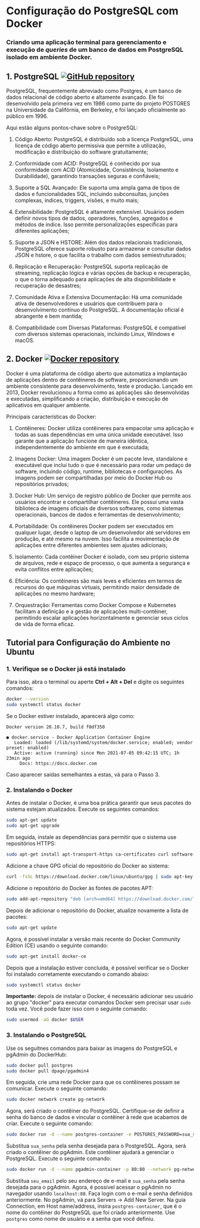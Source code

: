 # Configuração do PostgreSQL com Docker

### Criando uma aplicação terminal para gerenciamento e execução de *queries* de um banco de dados em PostgreSQL isolado em ambiente Docker.

## 1. PostgreSQL [![GitHub repository](https://img.shields.io/badge/GitHub-repository-blue?logo=github&style=flat-square&link=https://github.com/postgres/postgres)](https://github.com/postgres/postgres)

PostgreSQL, frequentemente abreviado como Postgres, é um banco de dados relacional de código aberto e altamente avançado. Ele foi desenvolvido pela primeira vez em 1986 como parte do projeto POSTGRES na Universidade da Califórnia, em Berkeley, e foi lançado oficialmente ao público em 1996.

Aqui estão alguns pontos-chave sobre o PostgreSQL:

1. Código Aberto: PostgreSQL é distribuído sob a licença PostgreSQL, uma licença de código aberto permissiva que permite a utilização, modificação e distribuição do software gratuitamente;

2. Conformidade com ACID: PostgreSQL é conhecido por sua conformidade com ACID (Atomicidade, Consistência, Isolamento e Durabilidade), garantindo transações seguras e confiáveis;

3. Suporte a SQL Avançado: Ele suporta uma ampla gama de tipos de dados e funcionalidades SQL, incluindo subconsultas, junções complexas, índices, triggers, visões, e muito mais;

4. Extensibilidade: PostgreSQL é altamente extensível. Usuários podem definir novos tipos de dados, operadores, funções, agregados e métodos de índice. Isso permite personalizações específicas para diferentes aplicações;

5. Suporte a JSON e HSTORE: Além dos dados relacionais tradicionais, PostgreSQL oferece suporte robusto para armazenar e consultar dados JSON e hstore, o que facilita o trabalho com dados semiestruturados;

6. Replicação e Recuperação: PostgreSQL suporta replicação de streaming, replicação lógica e várias opções de backup e recuperação, o que o torna adequado para aplicações de alta disponibilidade e recuperação de desastres;

7. Comunidade Ativa e Extensiva Documentação: Há uma comunidade ativa de desenvolvedores e usuários que contribuem para o desenvolvimento contínuo do PostgreSQL. A documentação oficial é abrangente e bem mantida;

8. Compatibilidade com Diversas Plataformas: PostgreSQL é compatível com diversos sistemas operacionais, incluindo Linux, Windows e macOS.

## 2. Docker [![Docker repository](https://img.shields.io/badge/Docker-repository-blue?logo=docker&style=flat-square&link=https://github.com/docker/docker)](https://github.com/docker)

Docker é uma plataforma de código aberto que automatiza a implantação de aplicações dentro de contêineres de software, proporcionando um ambiente consistente para desenvolvimento, teste e produção. Lançado em 2013, Docker revolucionou a forma como as aplicações são desenvolvidas e executadas, simplificando a criação, distribuição e execução de aplicativos em qualquer ambiente.

Principais características do Docker:

1. Contêineres: Docker utiliza contêineres para empacotar uma aplicação e todas as suas dependências em uma única unidade executável. Isso garante que a aplicação funcione de maneira idêntica, independentemente do ambiente em que é executada;

2. Imagens Docker: Uma imagem Docker é um pacote leve, standalone e executável que inclui tudo o que é necessário para rodar um pedaço de software, incluindo código, runtime, bibliotecas e configurações. As imagens podem ser compartilhadas por meio do Docker Hub ou repositórios privados;

3. Docker Hub: Um serviço de registro público de Docker que permite aos usuários encontrar e compartilhar contêineres. Ele possui uma vasta biblioteca de imagens oficiais de diversos softwares, como sistemas operacionais, bancos de dados e ferramentas de desenvolvimento;

4. Portabilidade: Os contêineres Docker podem ser executados em qualquer lugar, desde o laptop de um desenvolvedor até servidores em produção, e até mesmo na nuvem. Isso facilita a movimentação de aplicações entre diferentes ambientes sem ajustes adicionais;

5. Isolamento: Cada contêiner Docker é isolado, com seu próprio sistema de arquivos, rede e espaço de processo, o que aumenta a segurança e evita conflitos entre aplicações;

6. Eficiência: Os contêineres são mais leves e eficientes em termos de recursos do que máquinas virtuais, permitindo maior densidade de aplicações no mesmo hardware;

7. Orquestração: Ferramentas como Docker Compose e Kubernetes facilitam a definição e a gestão de aplicações multi-contêiner, permitindo escalar aplicações horizontalmente e gerenciar seus ciclos de vida de forma eficaz.

## Tutorial para Configuração do Ambiente no Ubuntu

### 1. Verifique se o Docker já está instalado

Para isso, abra o terminal ou aperte **Ctrl + Alt + Del** e digite os seguintes comandos:

```bash
docker --version
sudo systemctl status docker
```

Se o Docker estiver instalado, aparecerá algo como: 

```console
Docker version 20.10.7, build f0df350

● docker.service - Docker Application Container Engine
   Loaded: loaded (/lib/systemd/system/docker.service; enabled; vendor preset: enabled)
   Active: active (running) since Mon 2021-07-05 09:42:15 UTC; 1h 23min ago
     Docs: https://docs.docker.com

```

Caso aparecer saídas semelhantes a estas, vá para o Passo 3.

### 2. Instalando o Docker

Antes de instalar o Docker, é uma boa prática garantir que seus pacotes do sistema estejam atualizados. Execute os seguintes comandos:

```bash
sudo apt-get update
sudo apt-get upgrade
```

Em seguida, instale as dependências para permitir que o sistema use repositórios HTTPS:

```bash
sudo apt-get install apt-transport-https ca-certificates curl software-properties-common
```
Adicione a chave GPG oficial do repositório do Docker ao sistema:

```bash
curl -fsSL https://download.docker.com/linux/ubuntu/gpg | sudo apt-key add -
```

Adicione o repositório do Docker às fontes de pacotes APT:

```bash
sudo add-apt-repository "deb [arch=amd64] https://download.docker.com/linux/ubuntu $(lsb_release -cs) stable"
```

Depois de adicionar o repositório do Docker, atualize novamente a lista de pacotes:

```bash
sudo apt-get update
```

Agora, é possível instalar a versão mais recente do Docker Community Edition (CE) usando o seguinte comando:

```bash
sudo apt-get install docker-ce
```

Depois que a instalação estiver concluída, é possível verificar se o Docker foi instalado corretamente executando o comando abaixo:

```bash
sudo systemctl status docker
```

**Importante:** depois de instalar o Docker, é necessário adicionar seu usuário ao grupo "docker" para executar comandos Docker sem precisar usar `sudo` toda vez. Você pode fazer isso com o seguinte comando:

```bash
sudo usermod -aG docker $USER
```

### 3. Instalando o PostgreSQL

Use os seguitnes comandos para baixar as imagens do PostgreSQL e pgAdmin do DockerHub:

```bash
sudo docker pull postgres
sudo docker pull dpage/pgadmin4
```

Em seguida, crie uma rede Docker para que os contêineres possam se comunicar. Execute o seguinte comando:

```bash
sudo docker network create pg-network
```

Agora, será criado o contêiner do PostgreSQL. Certifique-se de definir a senha do banco de dados e vincular o contêiner à rede que acabamos de criar. Execute o seguinte comando:

```bash
sudo docker run -d --name postgres-container -e POSTGRES_PASSWORD=sua_senha -p 5432:5432 --network pg-network postgres
```
Substitua `sua_senha` pela senha desejada para o PostgreSQL. Agora, será criado o contêiner do pgAdmin. Este contêiner ajudará a gerenciar o PostgreSQL. Execute o seguinte comando:

```bash
sudo docker run -d --name pgadmin-container -p 80:80 --network pg-network -e 'PGADMIN_DEFAULT_EMAIL=seu_email' -e 'PGADMIN_DEFAULT_PASSWORD=sua_senha' dpage/pgadmin4
```

Substitua `seu_email` pelo seu endereço de e-mail e `sua_senha` pela senha desejada para o pgAdmin. Agora, é possível acessar o pgAdmin no navegador usando `localhost:80`. Faça login com o e-mail e senha definidos anteriormente. No pgAdmin, vá para Servers -> Add New Server. Na guia Connection, em Host name/address, insira `postgres-container`, que é o nome do contêiner do PostgreSQL que foi criado anteriormente. Use `postgres` como nome de usuário e a senha que você definiu.